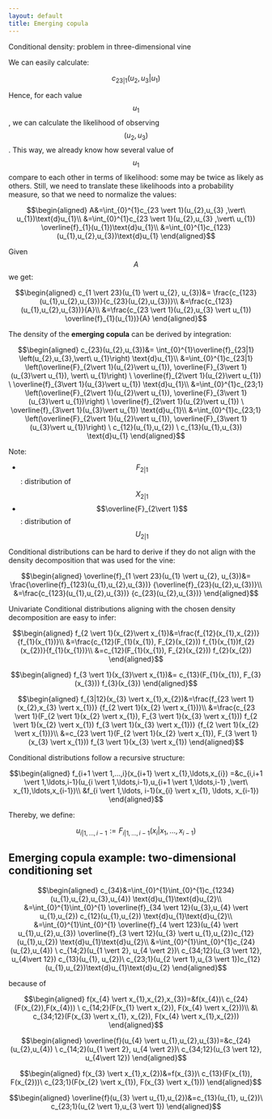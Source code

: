 ```yaml
---
layout: default
title: Emerging copula
---
```


Conditional density: problem in three-dimensional vine

We can easily calculate:

$$c_{23 \vert 1}(u_{2},u_{3} \vert u_{1})$$

Hence, for each value $$ u_{1}$$, we can calculate the likelihood of
observing $$(u_{2},u_{3})$$. This way, we already know how several
value of $$ u_{1}$$ compare to each other in terms of likelihood: some
may be twice as likely as others. Still, we need to translate these
likelihoods into a probability measure, so that we need to normalize
the values:

$$\begin{aligned}
A&=\int_{0}^{1}c_{23 \vert 1}(u_{2},u_{3} ,\vert\ u_{1})\text{d}u_{1}\\
&=\int_{0}^{1}c_{23 \vert 1}(u_{2},u_{3} ,\vert\ u_{1})
	\overline{f}_{1}(u_{1})\text{d}u_{1}\\
&=\int_{0}^{1}c_{123}(u_{1},u_{2},u_{3})\text{d}u_{1}
\end{aligned}$$

Given $$A$$ we get:

$$\begin{aligned}
c_{1 \vert 23}(u_{1} \vert u_{2}, u_{3})&=
	\frac{c_{123}(u_{1},u_{2},u_{3})}{c_{23}(u_{2},u_{3})}\\
&=\frac{c_{123}(u_{1},u_{2},u_{3})}{A}\\
&=\frac{c_{23 \vert 1}(u_{2},u_{3} \vert u_{1}) \overline{f}_{1}(u_{1})}{A}
\end{aligned}$$


The density of the **emerging copula** can be derived by integration: 

$$\begin{aligned}
c_{23}(u_{2},u_{3})&= \int_{0}^{1}\overline{f}_{23|1}
\left(u_{2},u_{3},\vert\ u_{1}\right) \text{d}u_{1}\\
&=\int_{0}^{1}c_{23|1}
  	\left(\overline{F}_{2\vert 1}(u_{2}\vert u_{1}), \overline{F}_{3\vert 1}(u_{3}\vert
  	u_{1}), \vert\ u_{1}\right)
  	\ \overline{f}_{2\vert 1}(u_{2}\vert u_{1})
	\ \overline{f}_{3\vert 1}(u_{3}\vert
	u_{1}) \text{d}u_{1}\\
&=\int_{0}^{1}c_{23;1}
	\left(\overline{F}_{2\vert 1}(u_{2}\vert u_{1}),
	\overline{F}_{3\vert 1}(u_{3}\vert u_{1})\right)
	\ \overline{f}_{2\vert 1}(u_{2}\vert u_{1})
	\ \overline{f}_{3\vert 1}(u_{3}\vert
	u_{1}) \text{d}u_{1}\\
&=\int_{0}^{1}c_{23;1}
	\left(\overline{F}_{2\vert 1}(u_{2}\vert u_{1}),
\overline{F}_{3\vert 1}(u_{3}\vert u_{1})\right)
	\ c_{12}(u_{1},u_{2})
	\ c_{13}(u_{1},u_{3}) \text{d}u_{1}
\end{aligned}$$

Note:

- $$F_{2\vert 1}$$: distribution of $$X_{2\vert 1}$$ 
- $$\overline{F}_{2\vert 1}$$: distribution of $$U_{2\vert 1}$$

Conditional distributions can be hard to derive if they do not align
with the density decomposition that was used for the vine:

$$\begin{aligned}
\overline{f}_{1 \vert 23}(u_{1} \vert u_{2}, u_{3})&=
\frac{\overline{f}_{123}(u_{1},u_{2},u_{3})}
	{\overline{f}_{23}(u_{2},u_{3})}\\
	&=\frac{c_{123}(u_{1},u_{2},u_{3})}
	{c_{23}(u_{2},u_{3})}
\end{aligned}$$


Univariate Conditional distributions aligning with the chosen density
decomposition are easy to infer:

$$\begin{aligned}
f_{2 \vert 1}(x_{2}\vert x_{1})&=\frac{f_{12}(x_{1},x_{2})}{f_{1}(x_{1})}\\
&=\frac{c_{12}(F_{1}(x_{1}), F_{2}(x_{2}))
	f_{1}(x_{1})f_{2}(x_{2})}{f_{1}(x_{1})}\\
&=c_{12}(F_{1}(x_{1}), F_{2}(x_{2})) f_{2}(x_{2})
\end{aligned}$$

$$\begin{aligned}
f_{3 \vert 1}(x_{3}\vert x_{1})&=
c_{13}(F_{1}(x_{1}), F_{3}(x_{3})) f_{3}(x_{3})
\end{aligned}$$

$$\begin{aligned}
f_{3|12}(x_{3} \vert x_{1},x_{2})&=\frac{f_{23 \vert 1}(x_{2},x_{3} \vert x_{1})}
	{f_{2 \vert 1}(x_{2} \vert  x_{1})}\\
&=\frac{c_{23 \vert 1}(F_{2 \vert 1}(x_{2} \vert x_{1}), F_{3 \vert
1}(x_{3} \vert x_{1}))
	f_{2 \vert 1}(x_{2} \vert x_{1}) f_{3 \vert 1}(x_{3} \vert x_{1})}
	{f_{2 \vert 1}(x_{2} \vert  x_{1})}\\
&=c_{23 \vert 1}(F_{2 \vert 1}(x_{2} \vert x_{1}), F_{3 \vert
1}(x_{3} \vert x_{1}))
	 f_{3 \vert 1}(x_{3} \vert x_{1})
\end{aligned}$$

Conditional distributions follow a recursive structure:

$$\begin{aligned}
f_{i+1 \vert 1,...,i}(x_{i+1} \vert x_{1},\ldots,x_{i})
=&c_{i,i+1 \vert 1,\ldots,i-1}(u_{i \vert 1,\ldots,i-1},u_{i+1 \vert 1,\ldots,i-1} ,\vert\ x_{1},\ldots,x_{i-1})\\ 
&f_{i \vert 1,\ldots, i-1}(x_{i} \vert x_{1}, \ldots, x_{i-1})
\end{aligned}$$

Thereby, we define:

$$u_{i \vert 1,\ldots,i-1}:= F_{i \vert 1,\ldots,i-1}(x_{i} \vert x_{1},\ldots,x_{i-1})$$


## Emerging copula example: two-dimensional conditioning set

$$\begin{aligned}
c_{34}&=\int_{0}^{1}\int_{0}^{1}c_{1234}(u_{1},u_{2},u_{3},u_{4})
	\text{d}u_{1}\text{d}u_{2}\\
&=\int_{0}^{1}\int_{0}^{1} \overline{f}_{34 \vert 12}(u_{3},u_{4}
\vert u_{1},u_{2})
	c_{12}(u_{1},u_{2})
	\text{d}u_{1}\text{d}u_{2}\\
&=\int_{0}^{1}\int_{0}^{1} \overline{f}_{4 \vert 123}(u_{4} \vert
u_{1},u_{2},u_{3})
	\overline{f}_{3 \vert 12}(u_{3} \vert u_{1},u_{2})c_{12}(u_{1},u_{2})
	\text{d}u_{1}\text{d}u_{2}\\
&=\int_{0}^{1}\int_{0}^{1}c_{24}(u_{2},u_{4})
	\ c_{14;2}(u_{1 \vert 2}, u_{4 \vert 2})\ c_{34;12}(u_{3 \vert 12}, u_{4\vert 12}) c_{13}(u_{1}, u_{2})\
c_{23;1}(u_{2 \vert 1},u_{3 \vert  1})c_{12}(u_{1},u_{2})\text{d}u_{1}\text{d}u_{2}
\end{aligned}$$

because of


$$\begin{aligned}
f(x_{4} \vert x_{1},x_{2},x_{3})=&f(x_{4})\ c_{24}(F(x_{2}),F(x_{4}))
	\ c_{14;2}(F(x_{1} \vert x_{2}), F(x_{4} \vert x_{2}))\\
&\ c_{34;12}(F(x_{3} \vert x_{1}, x_{2}), F(x_{4} \vert x_{1},x_{2}))
\end{aligned}$$

$$\begin{aligned}
\overline{f}(u_{4} \vert u_{1},u_{2},u_{3})=&c_{24}(u_{2},u_{4})
	\ c_{14;2}(u_{1 \vert 2}, u_{4 \vert 2})\ c_{34;12}(u_{3 \vert 12}, u_{4\vert 12})
\end{aligned}$$

$$\begin{aligned}
f(x_{3} \vert  x_{1},x_{2})&=f(x_{3})\ c_{13}(F(x_{1}), F(x_{2}))\
c_{23;1}(F(x_{2} \vert x_{1}), F(x_{3} \vert  x_{1}))
\end{aligned}$$

$$\begin{aligned}
\overline{f}(u_{3} \vert  u_{1},u_{2})&=c_{13}(u_{1}, u_{2})\
c_{23;1}(u_{2 \vert 1},u_{3 \vert  1})
\end{aligned}$$
